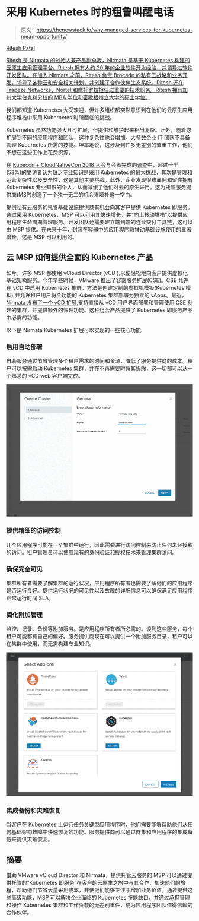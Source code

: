 # 采用 Kubernetes 时的粗鲁叫醒电话

> 原文：<https://thenewstack.io/why-managed-services-for-kubernetes-mean-opportunity/>

[](https://www.linkedin.com/in/patelrit/)

[Ritesh Patel](https://www.linkedin.com/in/patelrit/)

[Ritesh 是 Nirmata 的创始人兼产品副总裁，Nirmata 是基于 Kubernetes 构建的云原生应用管理平台。Ritesh 拥有大约 20 年的企业软件开发经验，并领导过软件开发团队。在加入 Nirmata 之前，Ritesh 负责 Brocade 的私有云战略和业务开发，领导了各种云和安全相关计划，并创建了合作伙伴生态系统。Ritesh 还在 Trapeze Networks、Nortel 和摩托罗拉担任过重要的技术职务。Ritesh 拥有加州大学伯克利分校的 MBA 学位和密歇根州立大学的硕士学位。](https://www.linkedin.com/in/patelrit/)

[](https://www.linkedin.com/in/patelrit/)[](https://www.linkedin.com/in/patelrit/)

我们都知道 Kubernetes 大受欢迎，但许多组织都突然意识到在他们的云原生应用程序堆栈中采用 Kubernetes 时所面临的挑战。

Kubernetes 虽然功能强大且可扩展，但提供和维护起来相当复杂。此外，随着您扩展到不同的应用程序和团队，这种复杂性也会增加。大多数企业 IT 团队不具备管理 Kubernetes 所需的技能。坦率地说，这涉及到许多无差别的繁重工作，他们不想在这些工作上花费资源。

在 [Kubecon + CloudNativeCon 2018 大会](https://events19.linuxfoundation.org/events/kubecon-cloudnativecon-north-america-2019/)与会者完成的[调查](https://www.nirmata.com/2019/01/24/new-survey-yields-kubernetes-as-mainstream/)中，超过一半(53%)的受访者认为缺乏专业知识是采用 Kubernetes 的最大挑战，其次是管理和运营复杂性以及安全性，这是其他主要挑战。此外，企业发现很难雇佣和留住拥有 Kubernetes 专业知识的个人，从而减缓了他们对云的原生采用。这为托管服务提供商(MSP)创造了一个独一无二的机会来填补这一空白。

提供私有云服务的托管基础设施提供商有机会向其客户提供 Kubernetes 即服务。通过采用 Kubernetes，MSP 可以利用其快速增长，并“向上移动堆栈”以提供应用程序生命周期管理服务。开发团队还需要建立端到端的连续交付工具链，这可以由 MSP 提供。在未来十年，封装在容器中的应用程序将推动基础设施使用的显著增长，这是 MSP 可以利用的。

## 云 MSP 如何提供全面的 Kubernetes 产品

如今，许多 MSP 都使用 vCloud Director (vCD ),以便轻松地向客户提供虚拟化基础架构服务。今年早些时候，VMware [推出了](https://blogs.vmware.com/cloudprovider/2019/05/vcloud-director-%F0%9F%92%9A-containers.html)容器服务扩展(CSE)。CSE 允许在 vCD 中启用 Kubernetes 集群，方法是创建定制的虚拟机模板(Kubernetes 模板),并允许租户用户将全功能的 Kubernetes 集群部署为独立的 vApps。最近， [Nirmata 发布了一个 vCD 扩展](https://www.nirmata.com/2019/11/01/vmware-vcloud-director-with-nirmata-kubernetes-as-a-service/),支持直接从 vCD 用户界面部署和管理使用 CSE 创建的集群，并提供额外的管理功能。这种组合产品提供了 Kubernetes 即服务产品中必需的功能。

以下是 Nirmata Kubernetes 扩展可以实现的一些核心功能:

### 启用自助部署

自助服务通过节省管理多个租户需求的时间和资源，降低了服务提供商的成本。租户可以按需启动 Kubernetes 集群，并在不再需要时将其拆除，这一切都可以从一个熟悉的 vCD web 客户端完成。

![](img/8e6107c5554209cfc0a648e402a28ca9.png)

### 提供精细的访问控制

几个应用程序可能在一个集群中运行，因此需要进行访问控制来防止任何未经授权的访问。租户管理员可以使用现有的身份验证和授权技术来管理集群访问。

### 确保完全可见

集群所有者需要了解集群的运行状况，应用程序所有者也需要了解他们的应用程序是否运行良好。提供运行状况的可见性以及故障的详细信息可以确保满足应用程序正常运行时间 SLA。

### 简化附加管理

监控、记录、备份等附加服务。是应用程序所有者所必需的。谈到这些服务，每个租户可能都有自己的偏好。服务提供商现在可以提供一个附加服务目录，租户可以在集群中使用，而无需构建专业知识。

![](img/bb77a318a33cc1e99de55b9db5714fea.png)

### 集成备份和灾难恢复

当客户在 Kubernetes 上运行任务关键型应用程序时，他们需要能够帮助他们从任何基础架构故障中快速恢复的功能。服务提供商可以通过群集和应用程序的集成备份来提供灾难恢复。

## 摘要

借助 VMware vCloud Director 和 Nirmata，提供托管云服务的 MSP 可以通过提供托管的“Kubernetes 即服务”在客户的云原生之旅中与其合作，加速他们的旅程，帮助他们节省大量采用成本，并使他们能够专注于增加业务价值。通过提供这些高级功能，MSP 可以解决企业面临的 Kubernetes 技能缺口，并通过承担管理和操作 Kubernetes 集群和工作负载的无差别重任，成为应用程序团队值得信赖的合作伙伴。

<svg xmlns:xlink="http://www.w3.org/1999/xlink" viewBox="0 0 68 31" version="1.1"><title>Group</title> <desc>Created with Sketch.</desc></svg>
